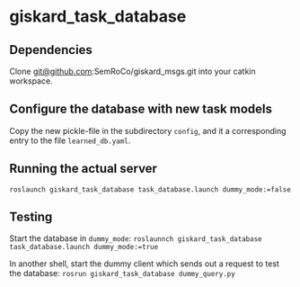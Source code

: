 # giskard_task_database

## Dependencies
Clone git@github.com:SemRoCo/giskard_msgs.git into your catkin workspace.

## Configure the database with new task models
Copy the new pickle-file in the subdirectory ```config```, and it a corresponding entry to the file ```learned_db.yaml```.

## Running the actual server
```roslaunch giskard_task_database task_database.launch dummy_mode:=false```

## Testing
Start the database in ```dummy_mode```:
```roslaunnch giskard_task_database task_database.launch dummy_mode:=true```

In another shell, start the dummy client which sends out a request to test the database:
```rosrun giskard_task_database dummy_query.py```


